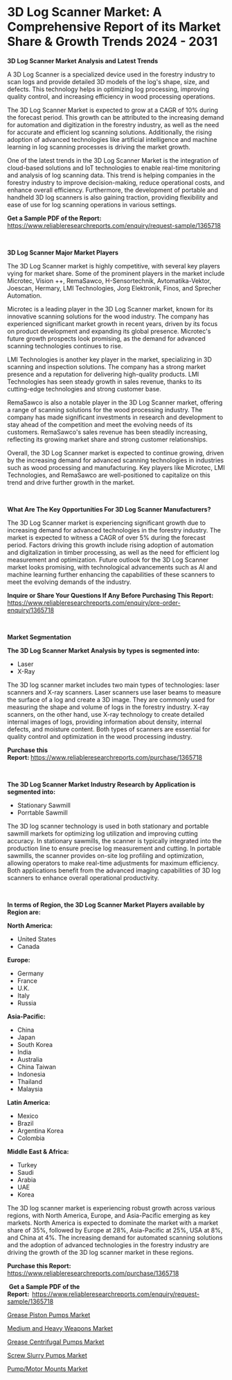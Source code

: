 <p><h1>3D Log Scanner Market: A Comprehensive Report of its Market Share & Growth Trends 2024 - 2031</h1></p><p><strong>3D Log Scanner Market Analysis and Latest Trends</strong></p>
<p><p>A 3D Log Scanner is a specialized device used in the forestry industry to scan logs and provide detailed 3D models of the log's shape, size, and defects. This technology helps in optimizing log processing, improving quality control, and increasing efficiency in wood processing operations.</p><p>The 3D Log Scanner Market is expected to grow at a CAGR of 10% during the forecast period. This growth can be attributed to the increasing demand for automation and digitization in the forestry industry, as well as the need for accurate and efficient log scanning solutions. Additionally, the rising adoption of advanced technologies like artificial intelligence and machine learning in log scanning processes is driving the market growth.</p><p>One of the latest trends in the 3D Log Scanner Market is the integration of cloud-based solutions and IoT technologies to enable real-time monitoring and analysis of log scanning data. This trend is helping companies in the forestry industry to improve decision-making, reduce operational costs, and enhance overall efficiency. Furthermore, the development of portable and handheld 3D log scanners is also gaining traction, providing flexibility and ease of use for log scanning operations in various settings.</p></p>
<p><strong>Get a Sample PDF of the Report:&nbsp;</strong> <a href="https://www.reliableresearchreports.com/enquiry/request-sample/1365718">https://www.reliableresearchreports.com/enquiry/request-sample/1365718</a></p>
<p>&nbsp;</p>
<p><strong>3D Log Scanner Major Market Players</strong></p>
<p><p>The 3D Log Scanner market is highly competitive, with several key players vying for market share. Some of the prominent players in the market include Microtec, Vision ++, RemaSawco, H-Sensortechnik, Avtomatika-Vektor, Joescan, Hermary, LMI Technologies, Jorg Elektronik, Finos, and Sprecher Automation.</p><p>Microtec is a leading player in the 3D Log Scanner market, known for its innovative scanning solutions for the wood industry. The company has experienced significant market growth in recent years, driven by its focus on product development and expanding its global presence. Microtec's future growth prospects look promising, as the demand for advanced scanning technologies continues to rise.</p><p>LMI Technologies is another key player in the market, specializing in 3D scanning and inspection solutions. The company has a strong market presence and a reputation for delivering high-quality products. LMI Technologies has seen steady growth in sales revenue, thanks to its cutting-edge technologies and strong customer base.</p><p>RemaSawco is also a notable player in the 3D Log Scanner market, offering a range of scanning solutions for the wood processing industry. The company has made significant investments in research and development to stay ahead of the competition and meet the evolving needs of its customers. RemaSawco's sales revenue has been steadily increasing, reflecting its growing market share and strong customer relationships.</p><p>Overall, the 3D Log Scanner market is expected to continue growing, driven by the increasing demand for advanced scanning technologies in industries such as wood processing and manufacturing. Key players like Microtec, LMI Technologies, and RemaSawco are well-positioned to capitalize on this trend and drive further growth in the market.</p></p>
<p>&nbsp;</p>
<p><strong>What Are The Key Opportunities For 3D Log Scanner Manufacturers?</strong></p>
<p><p>The 3D Log Scanner market is experiencing significant growth due to increasing demand for advanced technologies in the forestry industry. The market is expected to witness a CAGR of over 5% during the forecast period. Factors driving this growth include rising adoption of automation and digitalization in timber processing, as well as the need for efficient log measurement and optimization. Future outlook for the 3D Log Scanner market looks promising, with technological advancements such as AI and machine learning further enhancing the capabilities of these scanners to meet the evolving demands of the industry.</p></p>
<p><strong>Inquire or Share Your Questions If Any Before Purchasing This Report:</strong> <a href="https://www.reliableresearchreports.com/enquiry/pre-order-enquiry/1365718">https://www.reliableresearchreports.com/enquiry/pre-order-enquiry/1365718</a></p>
<p>&nbsp;</p>
<p><strong>Market Segmentation</strong></p>
<p><strong>The 3D Log Scanner Market Analysis by types is segmented into:</strong></p>
<p><ul><li>Laser</li><li>X-Ray</li></ul></p>
<p><p>The 3D log scanner market includes two main types of technologies: laser scanners and X-ray scanners. Laser scanners use laser beams to measure the surface of a log and create a 3D image. They are commonly used for measuring the shape and volume of logs in the forestry industry. X-ray scanners, on the other hand, use X-ray technology to create detailed internal images of logs, providing information about density, internal defects, and moisture content. Both types of scanners are essential for quality control and optimization in the wood processing industry.</p></p>
<p><strong>Purchase this Report:&nbsp;</strong><a href="https://www.reliableresearchreports.com/purchase/1365718">https://www.reliableresearchreports.com/purchase/1365718</a></p>
<p>&nbsp;</p>
<p><strong>The 3D Log Scanner Market Industry Research by Application is segmented into:</strong></p>
<p><ul><li>Stationary Sawmill</li><li>Porrtable Sawmill</li></ul></p>
<p><p>The 3D log scanner technology is used in both stationary and portable sawmill markets for optimizing log utilization and improving cutting accuracy. In stationary sawmills, the scanner is typically integrated into the production line to ensure precise log measurement and cutting. In portable sawmills, the scanner provides on-site log profiling and optimization, allowing operators to make real-time adjustments for maximum efficiency. Both applications benefit from the advanced imaging capabilities of 3D log scanners to enhance overall operational productivity.</p></p>
<p>&nbsp;</p>
<p><strong>In terms of Region, the 3D Log Scanner Market Players available by Region are:</strong></p>
<p>
    <p> <strong> North America: </strong>
        <ul>
            <li>United States</li>
            <li>Canada</li>
        </ul>
        </p> 
    <p> <strong> Europe: </strong>
        <ul>
            <li>Germany</li>
            <li>France</li>
            <li>U.K.</li>
            <li>Italy</li>
            <li>Russia</li>
        </ul>
        </p> 
    <p> <strong> Asia-Pacific: </strong>
        <ul>
            <li>China</li>
            <li>Japan</li>
            <li>South Korea</li>
            <li>India</li>
            <li>Australia</li>
            <li>China Taiwan</li>
            <li>Indonesia</li>
            <li>Thailand</li>
            <li>Malaysia</li>
        </ul>
        </p> 
    <p> <strong> Latin America: </strong>
        <ul>
            <li>Mexico</li>
            <li>Brazil</li>
            <li>Argentina Korea</li>
            <li>Colombia</li>
        </ul>
        </p> 
    <p> <strong> Middle East & Africa: </strong>
        <ul>
            <li>Turkey</li>
            <li>Saudi</li>
            <li>Arabia</li>
            <li>UAE</li>
            <li>Korea</li>
        </ul>
    </p>
    </p>
<p><p>The 3D log scanner market is experiencing robust growth across various regions, with North America, Europe, and Asia-Pacific emerging as key markets. North America is expected to dominate the market with a market share of 35%, followed by Europe at 28%, Asia-Pacific at 25%, USA at 8%, and China at 4%. The increasing demand for automated scanning solutions and the adoption of advanced technologies in the forestry industry are driving the growth of the 3D log scanner market in these regions.</p></p>
<p><strong>Purchase this Report: </strong><a href="https://www.reliableresearchreports.com/purchase/1365718">https://www.reliableresearchreports.com/purchase/1365718</a></p>
<p>&nbsp;<strong>Get a Sample PDF of the Report:&nbsp;&nbsp;</strong><a href="https://www.reliableresearchreports.com/enquiry/request-sample/1365718">https://www.reliableresearchreports.com/enquiry/request-sample/1365718</a></p>
<p><strong></strong></p>
<p><p><a href="https://medium.com/p/e53bac146519/edit">Grease Piston Pumps Market</a></p><p><a href="https://medium.com/p/eb2ac8fcdbb9/edit">Medium and Heavy Weapons Market</a></p><p><a href="https://medium.com/p/ff1e323d144f/edit">Grease Centrifugal Pumps Market</a></p><p><a href="https://medium.com/p/31d6a05fb3d4/edit">Screw Slurry Pumps Market</a></p><p><a href="https://medium.com/p/bca9457a41b5/edit">Pump/Motor Mounts Market</a></p></p>